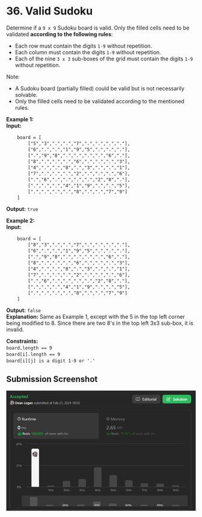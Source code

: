 # 36. Valid Sudoku

Determine if a `9 x 9` Sudoku board is valid. Only the filled cells need to be validated **according to the following rules**:
* Each row must contain the digits `1-9` without repetition.
* Each column must contain the digits `1-9` without repetition.
* Each of the nine `3 x 3` sub-boxes of the grid must contain the digits `1-9` without repetition.

Note:
* A Sudoku board (partially filled) could be valid but is not necessarily solvable.
* Only the filled cells need to be validated according to the mentioned rules.

**Example 1:**  
    **Input:**   
```
    board = [
        ["5","3",".",".","7",".",".",".","."],
        ["6",".",".","1","9","5",".",".","."],
        [".","9","8",".",".",".",".","6","."],
        ["8",".",".",".","6",".",".",".","3"],
        ["4",".",".","8",".","3",".",".","1"],
        ["7",".",".",".","2",".",".",".","6"],
        [".","6",".",".",".",".","2","8","."],
        [".",".",".","4","1","9",".",".","5"],
        [".",".",".",".","8",".",".","7","9"]
    ]
```  
**Output:** `true`  

**Example 2:**  
    **Input:**   
```
    board = [
        ["8","3",".",".","7",".",".",".","."],
        ["6",".",".","1","9","5",".",".","."],
        [".","9","8",".",".",".",".","6","."],
        ["8",".",".",".","6",".",".",".","3"],
        ["4",".",".","8",".","3",".",".","1"],
        ["7",".",".",".","2",".",".",".","6"],
        [".","6",".",".",".",".","2","8","."],
        [".",".",".","4","1","9",".",".","5"],
        [".",".",".",".","8",".",".","7","9"]
    ]  
```
**Output:** `false`  
**Explanation:** Same as Example 1, except with the 5 in the top left corner being modified to 8. Since there are two 8's in the top left 3x3 sub-box, it is invalid.

**Constraints:**  
    `board.length == 9`  
    `board[i].length == 9`  
    `board[i][j] is a digit 1-9 or '.'`  

## Submission Screenshot

![Image](./valid-sudoku.png)